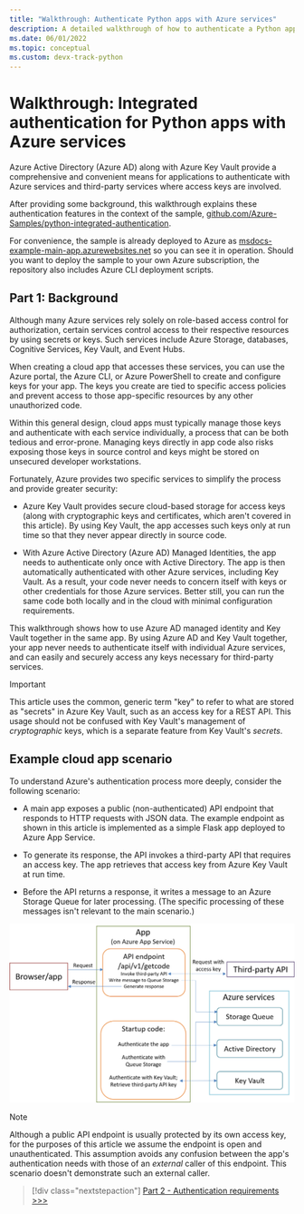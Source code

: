 ```yaml
---
title: "Walkthrough: Authenticate Python apps with Azure services"
description: A detailed walkthrough of how to authenticate a Python app with Azure Active Directory, Azure Key Vault, and Azure Queue Storage by using the Azure Python SDK azure-identity library.
ms.date: 06/01/2022
ms.topic: conceptual
ms.custom: devx-track-python
---
```


# Walkthrough: Integrated authentication for Python apps with Azure services

Azure Active Directory (Azure AD) along with Azure Key Vault provide a comprehensive and convenient means for applications to authenticate with Azure services and third-party services where access keys are involved.

After providing some background, this walkthrough explains these authentication features in the context of the sample, [github.com/Azure-Samples/python-integrated-authentication](https://github.com/Azure-Samples/python-integrated-authentication).

For convenience, the sample is already deployed to Azure as [msdocs-example-main-app.azurewebsites.net](https://msdocs-example-main-app.azurewebsites.net/api/v1/getcode) so you can see it in operation. Should you want to deploy the sample to your own Azure subscription, the repository also includes Azure CLI deployment scripts.

## Part 1: Background

Although many Azure services rely solely on role-based access control for authorization, certain services control access to their respective resources by using secrets or keys. Such services include Azure Storage, databases, Cognitive Services, Key Vault, and Event Hubs.

When creating a cloud app that accesses these services, you can use the Azure portal, the Azure CLI, or Azure PowerShell to create and configure keys for your app. The keys you create are tied to specific access policies and prevent access to those app-specific resources by any other unauthorized code.

Within this general design, cloud apps must typically manage those keys and authenticate with each service individually, a process that can be both tedious and error-prone. Managing keys directly in app code also risks exposing those keys in source control and keys might be stored on unsecured developer workstations.

Fortunately, Azure provides two specific services to simplify the process and provide greater security:

- Azure Key Vault provides secure cloud-based storage for access keys (along with cryptographic keys and certificates, which aren't covered in this article). By using Key Vault, the app accesses such keys only at run time so that they never appear directly in source code.

- With Azure Active Directory (Azure AD) Managed Identities, the app needs to authenticate only once with Active Directory. The app is then automatically authenticated with other Azure services, including Key Vault. As a result, your code never needs to concern itself with keys or other credentials for those Azure services. Better still, you can run the same code both locally and in the cloud with minimal configuration requirements.

This walkthrough shows how to use Azure AD managed identity and Key Vault together in the same app. By using Azure AD and Key Vault together, your app never needs to authenticate itself with individual Azure services, and can easily and securely access any keys necessary for third-party services.

> [!IMPORTANT]
> This article uses the common, generic term "key" to refer to what are stored as "secrets" in Azure Key Vault, such as an access key for a REST API. This usage should not be confused with Key Vault's management of *cryptographic* keys, which is a separate feature from Key Vault's *secrets*.

## Example cloud app scenario

To understand Azure's authentication process more deeply, consider the following scenario:

- A main app exposes a public (non-authenticated) API endpoint that responds to HTTP requests with JSON data. The example endpoint as shown in this article is implemented as a simple Flask app deployed to Azure App Service.

- To generate its response, the API invokes a third-party API that requires an access key. The app retrieves that access key from Azure Key Vault at run time.

- Before the API returns a response, it writes a message to an Azure Storage Queue for later processing. (The specific processing of these messages isn't relevant to the main scenario.)

![Diagram of the application scenario](media/walkthrough-tutorial-authentication/scenario-diagram.png)

> [!NOTE]
> Although a public API endpoint is usually protected by its own access key, for the purposes of this article we assume the endpoint is open and unauthenticated. This assumption avoids any confusion between the app's authentication needs with those of an *external* caller of this endpoint. This scenario doesn't demonstrate such an external caller.

> [!div class="nextstepaction"]
> [Part 2 - Authentication requirements >>>](walkthrough-tutorial-authentication-02.md)
